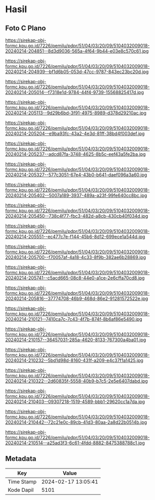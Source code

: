# Hasil

## Foto C Plano

https://sirekap-obj-formc.kpu.go.id/7226/pemilu/pdpr/51/04/03/20/09/5104032009018-20240214-204851--8d3d9036-565a-4f64-9b44-e03e8c570c61.jpg

https://sirekap-obj-formc.kpu.go.id/7226/pemilu/pdpr/51/04/03/20/09/5104032009018-20240214-204939--bf1d6b05-053d-47cc-9787-843ec23bc20d.jpg

https://sirekap-obj-formc.kpu.go.id/7226/pemilu/pdpr/51/04/03/20/09/5104032009018-20240214-205014--f7318e1d-9784-44f4-9739-15568825417d.jpg

https://sirekap-obj-formc.kpu.go.id/7226/pemilu/pdpr/51/04/03/20/09/5104032009018-20240214-205113--9d29b6bd-3f91-4975-8989-d378d29210ac.jpg

https://sirekap-obj-formc.kpu.go.id/7226/pemilu/pdpr/51/04/03/20/09/5104032009018-20240214-205204--e9ba93fc-43a2-4e3d-81ff-38bd4f003def.jpg

https://sirekap-obj-formc.kpu.go.id/7226/pemilu/pdpr/51/04/03/20/09/5104032009018-20240214-205237--adcd87fa-3748-4625-8b5c-eef43a5fe2ba.jpg

https://sirekap-obj-formc.kpu.go.id/7226/pemilu/pdpr/51/04/03/20/09/5104032009018-20240214-205327--577c3051-67e4-43b0-b641-daef096a3a60.jpg

https://sirekap-obj-formc.kpu.go.id/7226/pemilu/pdpr/51/04/03/20/09/5104032009018-20240214-205402--5007a189-3937-489a-a23f-99fe640cc8bc.jpg

https://sirekap-obj-formc.kpu.go.id/7226/pemilu/pdpr/51/04/03/20/09/5104032009018-20240214-205450--738c4f77-fbc3-482d-a8cb-430cb40f034d.jpg

https://sirekap-obj-formc.kpu.go.id/7226/pemilu/pdpr/51/04/03/20/09/5104032009018-20240214-205551--ec477c7e-f144-45b6-8d12-699ece1a544d.jpg

https://sirekap-obj-formc.kpu.go.id/7226/pemilu/pdpr/51/04/03/20/09/5104032009018-20240214-205700--f70057af-4a18-4c33-8f9b-382ae6b28869.jpg

https://sirekap-obj-formc.kpu.go.id/7226/pemilu/pdpr/51/04/03/20/09/5104032009018-20240214-205741--c5acd665-08c8-44e0-a1ce-2e6cffa70cd8.jpg

https://sirekap-obj-formc.kpu.go.id/7226/pemilu/pdpr/51/04/03/20/09/5104032009018-20240214-205816--37774708-46b9-468d-86e2-91281572522e.jpg

https://sirekap-obj-formc.kpu.go.id/7226/pemilu/pdpr/51/04/03/20/09/5104032009018-20240214-210121--7410ca7c-7c43-4f7b-874f-8b6af86e5490.jpg

https://sirekap-obj-formc.kpu.go.id/7226/pemilu/pdpr/51/04/03/20/09/5104032009018-20240214-210157--36457031-285a-4620-8133-767300a4ba01.jpg

https://sirekap-obj-formc.kpu.go.id/7226/pemilu/pdpr/51/04/03/20/09/5104032009018-20240214-210232--5bd1d98d-8160-431f-a209-e4c37f1a1425.jpg

https://sirekap-obj-formc.kpu.go.id/7226/pemilu/pdpr/51/04/03/20/09/5104032009018-20240214-210322--2d60835f-5558-40b9-b7c5-2e5e6407dabd.jpg

https://sirekap-obj-formc.kpu.go.id/7226/pemilu/pdpr/51/04/03/20/09/5104032009018-20240214-210403--09307218-1519-4589-bbb1-29620cc1a7da.jpg

https://sirekap-obj-formc.kpu.go.id/7226/pemilu/pdpr/51/04/03/20/09/5104032009018-20240214-210442--72c21e0c-89cb-41d3-80aa-2a8d22b0514b.jpg

https://sirekap-obj-formc.kpu.go.id/7226/pemilu/pdpr/51/04/03/20/09/5104032009018-20240214-210514--a25ad3f3-6c61-4fdd-8882-8475388788c1.jpg


## Metadata

| Key        | Value               |
| ---------- | ------------------- |
| Time Stamp | 2024-02-17 13:05:41 |
| Kode Dapil | 5101                |



